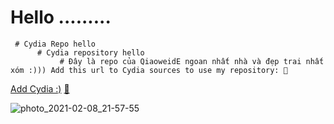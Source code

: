 # Hello .........    
     # Cydia Repo hello
          # Cydia repository hello
               # Đây là repo của QiaoweidE ngoan nhất nhà và đẹp trai nhất xóm :))) Add this url to Cydia sources to use my repository: 🍏

[Add Cydia :)](cydia://url/https://cydia.saurik.com/api/share#?source=https://QiaoweidE.github.io/k2d/) [🍏](https://QiaoweidE.github.io/k2d/)
  
![photo_2021-02-08_21-57-55](https://user-images.githubusercontent.com/54195182/107292864-1afb0400-6a9d-11eb-85ee-1b567df01c9a.jpg)
